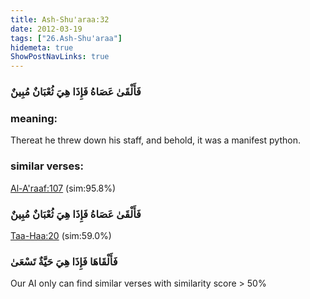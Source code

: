 ```yaml
---
title: Ash-Shu'araa:32
date: 2012-03-19
tags: ["26.Ash-Shu'araa"]
hidemeta: true 
ShowPostNavLinks: true 
---
```

### فَأَلْقَىٰ عَصَاهُ فَإِذَا هِيَ ثُعْبَانٌ مُبِينٌ
### meaning: 
Thereat he threw down his staff, and behold, it was a manifest python.
### similar verses: 

[Al-A'raaf:107](/7/107) (sim:95.8%)

### فَأَلْقَىٰ عَصَاهُ فَإِذَا هِيَ ثُعْبَانٌ مُبِينٌ

[Taa-Haa:20](/20/20) (sim:59.0%)

### فَأَلْقَاهَا فَإِذَا هِيَ حَيَّةٌ تَسْعَىٰ

Our AI only can find similar verses with similarity score > 50% 


